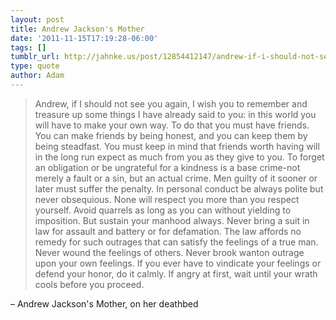 ```yaml
---
layout: post
title: Andrew Jackson's Mother
date: '2011-11-15T17:19:28-06:00'
tags: []
tumblr_url: http://jahnke.us/post/12854412147/andrew-if-i-should-not-see-you-again-i-wish-you
type: quote
author: Adam
---
```


> Andrew, if I should not see you again, I wish you to remember and treasure up some things I have already said to you: in this world you will have to make your own way. To do that you must have friends. You can make friends by being honest, and you can keep them by being steadfast. You must keep in mind that friends worth having will in the long run expect as much from you as they give to you. To forget an obligation or be ungrateful for a kindness is a base crime-not merely a fault or a sin, but an actual crime. Men guilty of it sooner or later must suffer the penalty. In personal conduct be always polite but never obsequious. None will respect you more than you respect yourself. Avoid quarrels as long as you can without yielding to imposition. But sustain your manhood always. Never bring a suit in law for assault and battery or for defamation. The law affords no remedy for such outrages that can satisfy the feelings of a true man. Never wound the feelings of others. Never brook wanton outrage upon your own feelings. If you ever have to vindicate your feelings or defend your honor, do it calmly. If angry at first, wait until your wrath cools before you proceed.

– Andrew Jackson's Mother, on her deathbed
